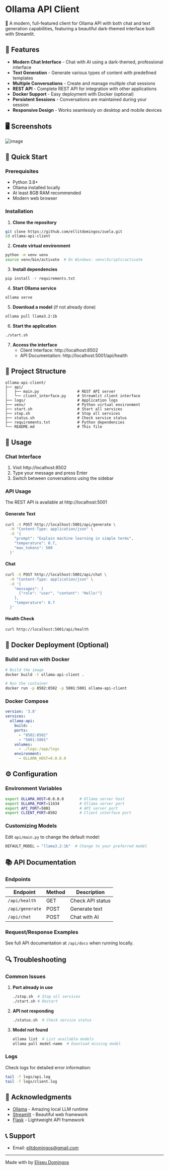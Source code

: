 # Ollama API Client

🤖 A modern, full-featured client for Ollama API with both chat and text generation capabilities, featuring a beautiful dark-themed interface built with Streamlit.

## 🌟 Features

- **Modern Chat Interface** - Chat with AI using a dark-themed, professional interface
- **Text Generation** - Generate various types of content with predefined templates
- **Multiple Conversations** - Create and manage multiple chat sessions  
- **REST API** - Complete REST API for integration with other applications
- **Docker Support** - Easy deployment with Docker (optional)
- **Persistent Sessions** - Conversations are maintained during your session
- **Responsive Design** - Works seamlessly on desktop and mobile devices

## 🖥️ Screenshots

![image](https://github.com/user-attachments/assets/9cfd206d-f0a8-418b-8ee5-f5eaf339a000)


## 🚀 Quick Start

### Prerequisites

- Python 3.8+
- Ollama installed locally
- At least 8GB RAM recommended
- Modern web browser

### Installation

1. **Clone the repository**
```bash
git clone https://github.com/ellitdomingos/zuela.git
cd ollama-api-client
```

2. **Create virtual environment**
```bash
python -m venv venv
source venv/bin/activate  # On Windows: venv\Scripts\activate
```

3. **Install dependencies**
```bash
pip install -r requirements.txt
```

4. **Start Ollama service**
```bash
ollama serve
```

5. **Download a model** (if not already done)
```bash
ollama pull llama3.2:1b
```

6. **Start the application**
```bash
./start.sh
```

7. **Access the interface**
   - Client Interface: http://localhost:8502
   - API Documentation: http://localhost:5001/api/health

## 📁 Project Structure

```
ollama-api-client/
├── api/
│   ├── main.py                 # REST API server
│   └── client_interface.py     # Streamlit client interface  
├── logs/                       # Application logs
├── venv/                       # Python virtual environment
├── start.sh                    # Start all services
├── stop.sh                     # Stop all services
├── status.sh                   # Check service status
├── requirements.txt            # Python dependencies
└── README.md                   # This file
```

## 🔧 Usage

### Chat Interface

1. Visit http://localhost:8502
2. Type your message and press Enter
3. Switch between conversations using the sidebar


### API Usage

The REST API is available at http://localhost:5001

#### Generate Text
```bash
curl -X POST http://localhost:5001/api/generate \
  -H "Content-Type: application/json" \
  -d '{
    "prompt": "Explain machine learning in simple terms",
    "temperature": 0.7,
    "max_tokens": 500
  }'
```

#### Chat
```bash
curl -X POST http://localhost:5001/api/chat \
  -H "Content-Type: application/json" \
  -d '{
    "messages": [
      {"role": "user", "content": "Hello!"}
    ],
    "temperature": 0.7
  }'
```

#### Health Check
```bash
curl http://localhost:5001/api/health
```

## 🐳 Docker Deployment (Optional)

### Build and run with Docker

```bash
# Build the image
docker build -t ollama-api-client .

# Run the container
docker run -p 8502:8502 -p 5001:5001 ollama-api-client
```

### Docker Compose

```yaml
version: '3.8'
services:
  ollama-api:
    build: .
    ports:
      - "8502:8502"
      - "5001:5001"
    volumes:
      - ./logs:/app/logs
    environment:
      - OLLAMA_HOST=0.0.0.0
```

## ⚙️ Configuration

### Environment Variables

```bash
export OLLAMA_HOST=0.0.0.0       # Ollama server host
export OLLAMA_PORT=11434         # Ollama server port  
export API_PORT=5001             # API server port
export CLIENT_PORT=8502          # Client interface port
```

### Customizing Models

Edit `api/main.py` to change the default model:

```python
DEFAULT_MODEL = "llama3.2:1b"  # Change to your preferred model
```

## 📚 API Documentation

### Endpoints

| Endpoint | Method | Description |
|----------|--------|-------------|
| `/api/health` | GET | Check API status |
| `/api/generate` | POST | Generate text |
| `/api/chat` | POST | Chat with AI |

### Request/Response Examples

See full API documentation at `/api/docs` when running locally.

## 🔍 Troubleshooting

### Common Issues

1. **Port already in use**
   ```bash
   ./stop.sh  # Stop all services
   ./start.sh # Restart
   ```

2. **API not responding**
   ```bash
   ./status.sh  # Check service status
   ```

3. **Model not found**
   ```bash
   ollama list  # List available models
   ollama pull model-name  # Download missing model
   ```

### Logs

Check logs for detailed error information:
```bash
tail -f logs/api.log
tail -f logs/client.log
```


## 🙏 Acknowledgments

- [Ollama](https://ollama.ai/) - Amazing local LLM runtime
- [Streamlit](https://streamlit.io/) - Beautiful web framework
- [Flask](https://flask.palletsprojects.com/) - Lightweight API framework

## 📞 Support

- Email: elitdomingos@gmail.com 



---

Made with  by [Eliseu Domingos](https://github.com/your-username)
